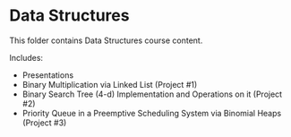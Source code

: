 # Data Structures

This folder contains Data Structures course content.

Includes:

- Presentations
- Binary Multiplication via Linked List (Project #1)
- Binary Search Tree (4-d) Implementation and Operations on it (Project #2)
- Priority Queue in a Preemptive Scheduling System via Binomial Heaps (Project #3)
